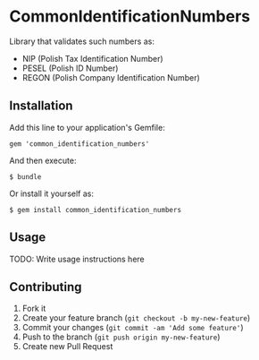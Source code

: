 # CommonIdentificationNumbers

Library that validates such numbers as:

- NIP (Polish Tax Identification Number)
- PESEL (Polish ID Number)
- REGON (Polish Company Identification Number)

## Installation

Add this line to your application's Gemfile:

    gem 'common_identification_numbers'

And then execute:

    $ bundle

Or install it yourself as:

    $ gem install common_identification_numbers

## Usage

TODO: Write usage instructions here

## Contributing

1. Fork it
2. Create your feature branch (`git checkout -b my-new-feature`)
3. Commit your changes (`git commit -am 'Add some feature'`)
4. Push to the branch (`git push origin my-new-feature`)
5. Create new Pull Request
